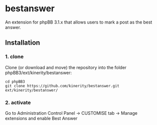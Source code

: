 bestanswer
=========================

An extension for phpBB 3.1.x that allows users to mark a post as the best answer.

## Installation

### 1. clone
Clone (or download and move) the repository into the folder phpBB3/ext/kinerity/bestanswer:

```
cd phpBB3
git clone https://github.com/kinerity/bestanswer.git ext/kinerity/bestanswer/
```

### 2. activate
Go to Administration Control Panel -> CUSTOMISE tab -> Manage extensions and enable Best Answer
